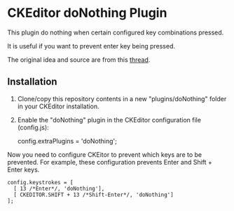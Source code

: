 ﻿CKEditor doNothing Plugin
=====================

This plugin do nothing when certain configured key combinations pressed.

It is useful if you want to prevent enter key being pressed.

The original idea and source are from this [thread](https://ckeditor.com/forums/CKEditor-3.x/Disable-Enter-Key).

Installation
------------

1. Clone/copy this repository contents in a new "plugins/doNothing" folder in your CKEditor installation.
2. Enable the "doNothing" plugin in the CKEditor configuration file (config.js):

    config.extraPlugins = 'doNothing';

Now you need to configure CKEitor to prevent which keys are to be prevented. For example, these configuration prevents Enter and Shift + Enter keys.

    config.keystrokes = [
      [ 13 /*Enter*/, 'doNothing'],
      [ CKEDITOR.SHIFT + 13 /*Shift-Enter*/, 'doNothing']
    ];
